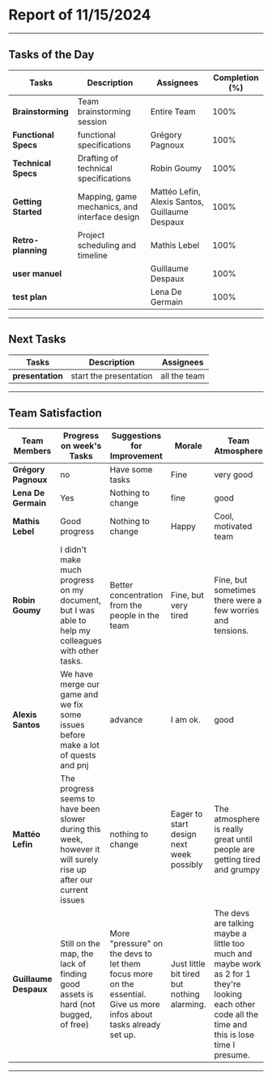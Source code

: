 # Report of 11/15/2024

---

## Tasks of the Day

| **Tasks**              | **Description**                                     | **Assignees**                                  | **Completion (%)** |
|------------------------|-----------------------------------------------------|------------------------------------------------|---------------------|
| **Brainstorming**      | Team brainstorming session                          | Entire Team                                    | 100%               |
| **Functional Specs**   | functional specifications       | Grégory Pagnoux                                | 100%                |
| **Technical Specs**    | Drafting of technical specifications                | Robin Goumy                                    | 100%                |
| **Getting Started**    | Mapping, game mechanics, and interface design       | Mattéo Lefin, Alexis Santos, Guillaume Despaux | 100%                |
| **Retro-planning**     | Project scheduling and timeline                     | Mathis Lebel                                   | 100%                |
| **user manuel**          |                      | Guillaume Despaux                               | 100%                 |
| **test plan**          |                      | Lena De Germain                              | 100%                 |


---

## Next Tasks

| **Tasks**                | **Description**                              | **Assignees**          |
|--------------------------|----------------------------------------------|------------------------|
| **presentation**              |  start the presentation                | all the team     |

---

## Team Satisfaction

| **Team Members**     | **Progress on week's Tasks**                                 | **Suggestions for Improvement**                  | **Morale**                   | **Team Atmosphere**       | **Warnings Today** | **Total Warnings** |
|----------------------|-------------------------------------------------------------|--------------------------------------------------|------------------------------|---------------------------|--------------------|---------------------|
| **Grégory Pagnoux**  | no              | Have some tasks                    | Fine          | very good               | 0                   | 0
| **Lena De Germain**  | Yes                                    | Nothing to change                                |  fine               |  good              | 0                  | 0                   |
| **Mathis Lebel**     | Good progress                                               | Nothing to change                                | Happy                        | Cool, motivated team      | 0                  | 0                   |
| **Robin Goumy**      | I didn't make much progress on my document, but I was able to help my colleagues with other tasks.               | Better concentration from the people in the team                 | Fine, but very tired |Fine, but sometimes there were a few worries and tensions. | 0                  | 0                   | 
| **Alexis Santos**    | We have merge our game and we fix some issues before make a lot of quests and pnj     |  advance | I am ok. | good | 0                  | 0                   |
| **Mattéo Lefin**     | The progress seems to have been slower during this week, however it will surely rise up after our current issues                                 | nothing to change                            | Eager to start design next week possibly      |  The atmosphere is really great until people are getting tired and grumpy       | 0                  | 0                   |
| **Guillaume Despaux**|Still on the map, the lack of finding good assets is hard (not bugged, of free)| More "pressure" on the devs to let them focus more on the essential. Give us more infos about tasks already set up. | Just little bit tired but nothing alarming. | The devs are talking maybe a little too much and maybe work as 2 for 1 they're looking each other code all the time and this is lose time I presume.         | 0                  | 0                   |

---
